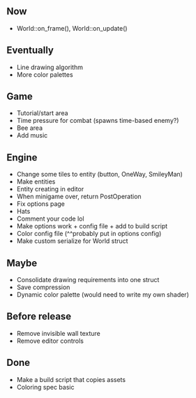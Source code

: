 ## Now
* World::on_frame(), World::on_update()

## Eventually
* Line drawing algorithm
* More color palettes 

## Game
* Tutorial/start area
* Time pressure for combat (spawns time-based enemy?)
* Bee area
* Add music

## Engine
* Change some tiles to entity (button, OneWay, SmileyMan)
* Make entities
* Entity creating in editor
* When minigame over, return PostOperation
* Fix options page 
* Hats
* Comment your code lol 
* Make options work + config file + add to build script 
* Color config file (^^probably put in options config)
* Make custom serialize for World struct

## Maybe
* Consolidate drawing requirements into one struct
* Save compression
* Dynamic color palette (would need to write my own shader)

## Before release
* Remove invisible wall texture
* Remove editor controls

## Done
* Make a build script that copies assets
* Coloring spec basic